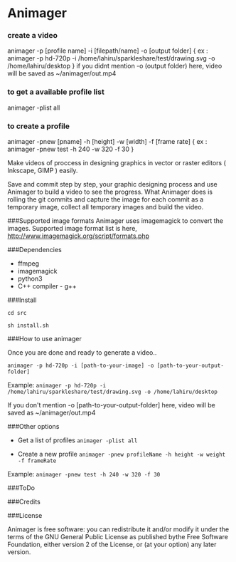 Animager
=======



### create a video
animager -p [profile name] -i [filepath/name] -o [output folder]
{ ex :  animager -p hd-720p -i /home/lahiru/sparkleshare/test/drawing.svg -o /home/lahiru/desktop }
if you didnt mention -o (output folder) here, video will be saved as ~/animager/out.mp4

### to get a available profile list
animager -plist all

### to create a profile
animager -pnew [pname] -h [height] -w [width] -f [frame rate]
{ ex : animager -pnew test -h 240 -w 320 -f 30 }







Make videos of proccess in designing graphics in vector or raster editors ( Inkscape, GIMP ) easily.

Save and commit step by step, your graphic designing process and use Animager to build a video to see the progress.
What Animager does is rolling the git commits and capture the image for each commit as a temporary image, collect all temporary images and build the video.

###Supported image formats
Animager uses imagemagick to convert the images. Supported image format list is here, http://www.imagemagick.org/script/formats.php


###Dependencies
  - ffmpeg
  - imagemagick
  - python3
  - C++ compiler - g++


###Install


```
cd src
```

```
sh install.sh
```

###How to use animager

Once you are done and ready to generate a video..

```
animager -p hd-720p -i [path-to-your-image] -o [path-to-your-output-folder]
```

Example: `animager -p hd-720p -i /home/lahiru/sparkleshare/test/drawing.svg -o /home/lahiru/desktop`

If you don't mention -o [path-to-your-output-folder] here, video will be saved as ~/animager/out.mp4

###Other options

- Get a list of profiles
`animager -plist all`

- Create a new profile
`animager -pnew profileName -h height -w weight -f frameRate`

Example: `animager -pnew test -h 240 -w 320 -f 30`




###ToDo


###Credits


###License


Animager is free software: you can redistribute it and/or modify it under the terms of the GNU General Public License as published bythe Free Software Foundation, either version 2 of the License, or (at your option) any later version.
